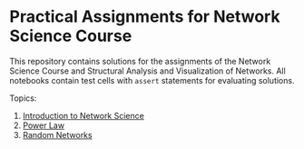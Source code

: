 # Practical Assignments for Network Science Course

This repository contains solutions for the assignments of the Network Science Course and Structural Analysis and Visualization of Networks. All notebooks contain test cells with `assert` statements for evaluating solutions.

Topics:
  1. [Introduction to Network Science](NS_HW1_Introduction.ipynb)
  2. [Power Law](NS_HW2_PowerLaw.ipynb)
  3. [Random Networks](NS_HW3_Random_Networks.ipynb)
